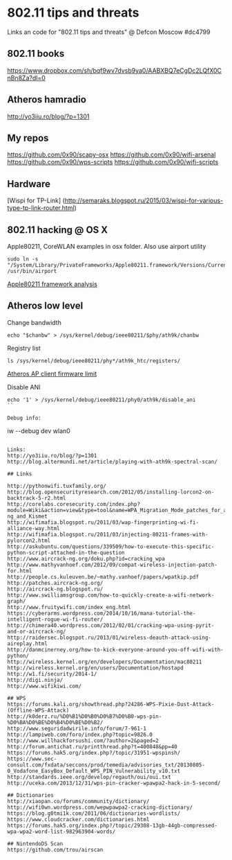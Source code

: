 # 802.11 tips and threats

Links an code for "802.11 tips and threats" @ Defcon Moscow #dc4799

## 802.11 books

https://www.dropbox.com/sh/bqf9wv7dvsb9ya0/AABXBQ7eCgDc2LQfX0CnBn8Za?dl=0

## Atheros hamradio
http://yo3iiu.ro/blog/?p=1301

## My repos
https://github.com/0x90/scapy-osx
https://github.com/0x90/wifi-arsenal
https://github.com/0x90/wps-scripts
https://github.com/0x90/wifi-scripts

## Hardware

[Wispi for TP-Link] (http://semaraks.blogspot.ru/2015/03/wispi-for-various-type-tp-link-router.html)

## 802.11 hacking @ OS X

Apple80211, CoreWLAN examples in osx folder. Also use airport utility

```
sudo ln -s "/System/Library/PrivateFrameworks/Apple80211.framework/Versions/Current/Resources/airport" /usr/bin/airport
```

[Apple80211 framework analysis](http://newosxbook.com/articles/11208ellpA.html)


## Atheros low level

Change bandwidth
```
echo "$chanbw" > /sys/kernel/debug/ieee80211/$phy/ath9k/chanbw
```

Registry list
```
ls /sys/kernel/debug/ieee80211/phy*/ath9k_htc/registers/
```

[Atheros AP client firmware limit](https://lists.ath9k.org/pipermail/ath9k-devel/2013-April/010513.html)

Disable ANI
```
echo '1' > /sys/kernel/debug/ieee80211/phy0/ath9k/disable_ani
``

Debug info:
```
iw --debug dev wlan0
```

Links:
http://yo3iiu.ro/blog/?p=1301
http://blog.altermundi.net/article/playing-with-ath9k-spectral-scan/

## Links

http://pythonwifi.tuxfamily.org/
http://blog.opensecurityresearch.com/2012/05/installing-lorcon2-on-backtrack-5-r2.html
http://corelabs.coresecurity.com/index.php?module=Wiki&action=view&type=tool&name=WPA_Migration_Mode_patches_for_aircrack-ng_and_Kismet
http://wifimafia.blogspot.ru/2011/03/wap-fingerprinting-wi-fi-alliance-way.html
http://wifimafia.blogspot.ru/2011/03/injecting-80211-frames-with-pylorcon2.html
http://askubuntu.com/questions/339509/how-to-execute-this-specific-python-script-attached-in-the-question
http://www.aircrack-ng.org/doku.php?id=cracking_wpa
http://www.mathyvanhoef.com/2012/09/compat-wireless-injection-patch-for.html
http://people.cs.kuleuven.be/~mathy.vanhoef/papers/wpatkip.pdf
http://patches.aircrack-ng.org/
http://aircrack-ng.blogspot.ru/
http://www.swilliamsgroup.com/how-to-quickly-create-a-wifi-network-graph/
http://www.fruitywifi.com/index_eng.html
https://cyberarms.wordpress.com/2014/10/16/mana-tutorial-the-intelligent-rogue-wi-fi-router/
http://chimera40.wordpress.com/2012/02/01/cracking-wpa-using-pyrit-and-or-aircrack-ng/
http://raidersec.blogspot.ru/2013/01/wireless-deauth-attack-using-aireplay.html
http://danmcinerney.org/how-to-kick-everyone-around-you-off-wifi-with-python/
http://wireless.kernel.org/en/developers/Documentation/mac80211
http://wireless.kernel.org/en/users/Documentation/hostapd
http://w1.fi/security/2014-1/
http://digi.ninja/
http://www.wifikiwi.com/

## WPS
https://forums.kali.org/showthread.php?24286-WPS-Pixie-Dust-Attack-(Offline-WPS-Attack)
http://k0derz.ru/%D0%B1%D0%B0%D0%B7%D0%B0-wps-pin-%D0%BA%D0%BE%D0%B4%D0%BE%D0%B2/
http://www.seguridadwirile.info/forum/7-961-1
http://lampiweb.com/foro/index.php?topic=9826.0
http://www.willhackforsushi.com/?author=2&paged=2
http://forum.antichat.ru/printthread.php?t=400848&pp=40
https://forums.hak5.org/index.php?/topic/31951-wpspinsh/
https://www.sec-consult.com/fxdata/seccons/prod/temedia/advisories_txt/20130805-0_Vodafone_EasyBox_Default_WPS_PIN_Vulnerability_v10.txt
http://standards.ieee.org/develop/regauth/oui/oui.txt
http://uceka.com/2013/12/31/wps-pin-cracker-wpawpa2-hack-in-5-second/

## Dictionaries
http://xiaopan.co/forums/community/dictionary/
http://wifi0wn.wordpress.com/wepwpawpa2-cracking-dictionary/
https://blog.g0tmi1k.com/2011/06/dictionaries-wordlists/
https://www.cloudcracker.com/dictionaries.html
https://forums.hak5.org/index.php?/topic/29308-13gb-44gb-compressed-wpa-wpa2-word-list-982963904-words/

## NintendoDS Scan
https://github.com/trou/airscan
